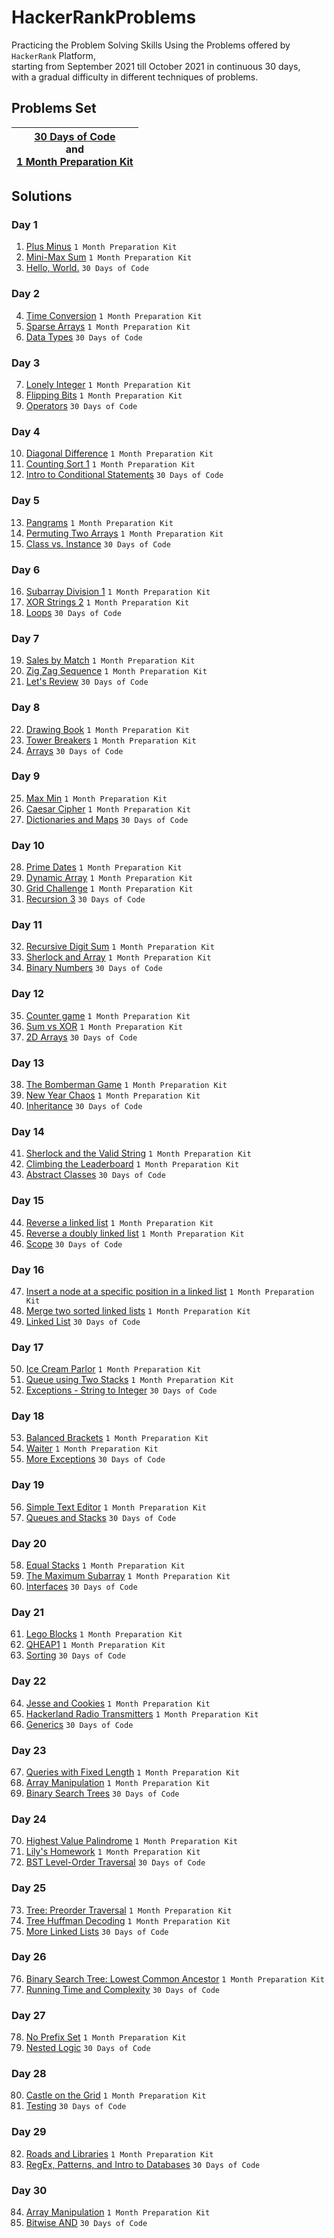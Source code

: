 # HackerRankProblems
Practicing the Problem Solving Skills Using the Problems offered by `HackerRank` Platform,</br>
starting from September 2021 till October 2021 in continuous 30 days,</br>
with a gradual difficulty in different techniques of problems.

## Problems Set
| [30 Days of Code](https://www.hackerrank.com/domains/tutorials/30-days-of-code) </br> and </br> [1 Month Preparation Kit](https://www.hackerrank.com/interview/preparation-kits/one-month-preparation-kit/one-month-week-four/challenges) |
| :----------: |

## Solutions
### Day 1

1. [Plus Minus](1%20Month%20Preparation%20Kit/Week%201/Day%201/Plus%20Minus.cpp) `1 Month Preparation Kit`
2. [Mini-Max Sum](1%20Month%20Preparation%20Kit/Week%201/Day%201/Mini-Max%20Sum.cpp) `1 Month Preparation Kit`
3. [Hello, World.](30%20Days%20of%20Code/First%2010%20Days/Day%201/Hello%20World.java) `30 Days of Code`

### Day 2

4. [Time Conversion](1%20Month%20Preparation%20Kit/Week%201/Day%202/Time%20Conversion.cpp) `1 Month Preparation Kit`
5. [Sparse Arrays](1%20Month%20Preparation%20Kit/Week%201/Day%202/Sparse%20Arrays.cpp) `1 Month Preparation Kit`
6. [Data Types](30%20Days%20of%20Code/First%2010%20Days/Day%202/Data%20Types.java) `30 Days of Code`

### Day 3

7. [Lonely Integer](1%20Month%20Preparation%20Kit/Week%201/Day%203/Lonely%20Integer.cpp) `1 Month Preparation Kit`
8. [Flipping Bits](1%20Month%20Preparation%20Kit/Week%201/Day%203/Flipping%20Bits.cpp) `1 Month Preparation Kit`
9. [Operators](30%20Days%20of%20Code/First%2010%20Days/Day%203/Operators.java) `30 Days of Code`


### Day 4

10. [Diagonal Difference](1%20Month%20Preparation%20Kit/Week%201/Day%204/Diagonal%20Difference.cpp) `1 Month Preparation Kit`
11. [Counting Sort 1](1%20Month%20Preparation%20Kit/Week%201/Day%204/Counting%20Sort%201.cpp) `1 Month Preparation Kit`
12. [Intro to Conditional Statements](30%20Days%20of%20Code/First%2010%20Days/Day%204/Intro%20to%20Conditional%20Statements.java) `30 Days of Code`

### Day 5

13. [Pangrams](1%20Month%20Preparation%20Kit/Week%201/Day%205/Pangrams.cpp) `1 Month Preparation Kit`
14. [Permuting Two Arrays](1%20Month%20Preparation%20Kit/Week%201/Day%205/Permuting%20Two%20Arrays.cpp) `1 Month Preparation Kit`
15. [Class vs. Instance](30%20Days%20of%20Code/First%2010%20Days/Day%205/Class%20vs.%20Instance.java) `30 Days of Code`

### Day 6

16. [Subarray Division 1](1%20Month%20Preparation%20Kit/Week%201/Day%206/Subarray%20Division%201.cpp) `1 Month Preparation Kit`
17. [XOR Strings 2](1%20Month%20Preparation%20Kit/Week%201/Day%206/XOR%20Strings%202.cpp) `1 Month Preparation Kit`
18. [Loops](30%20Days%20of%20Code/First%2010%20Days/Day%206/Loops.java) `30 Days of Code`

### Day 7

19. [Sales by Match](1%20Month%20Preparation%20Kit/Week%202/Day%207/Sales%20by%20Match.cpp) `1 Month Preparation Kit`
20. [Zig Zag Sequence](1%20Month%20Preparation%20Kit/Week%202/Day%207/Zig%20Zag%20Sequence.cpp) `1 Month Preparation Kit`
21. [Let's Review](30%20Days%20of%20Code/First%2010%20Days/Day%207/Let's%20Review.java) `30 Days of Code`

### Day 8

22. [Drawing Book](1%20Month%20Preparation%20Kit/Week%202/Day%208/Drawing%20Book.cpp) `1 Month Preparation Kit`
23. [Tower Breakers](1%20Month%20Preparation%20Kit/Week%202/Day%208/Tower%20Breakers.cpp) `1 Month Preparation Kit`
24. [Arrays](30%20Days%20of%20Code/First%2010%20Days/Day%208/Arrays.java) `30 Days of Code`

### Day 9

25. [Max Min](1%20Month%20Preparation%20Kit/Week%202/Day%209/Max%20Min.cpp) `1 Month Preparation Kit`
26. [Caesar Cipher](1%20Month%20Preparation%20Kit/Week%202/Day%209/Caesar%20Cipher.cpp) `1 Month Preparation Kit`
27. [Dictionaries and Maps](30%20Days%20of%20Code/First%2010%20Days/Day%209/Dictionaries%20and%20Maps.java) `30 Days of Code`

### Day 10

28. [Prime Dates](1%20Month%20Preparation%20Kit/Week%202/Day%2010/Prime%20Dates.cpp) `1 Month Preparation Kit`
29. [Dynamic Array](1%20Month%20Preparation%20Kit/Week%202/Day%2010/Dynamic%20Array.cpp) `1 Month Preparation Kit`
30. [Grid Challenge](1%20Month%20Preparation%20Kit/Week%202/Day%2010/Grid%20Challenge.cpp) `1 Month Preparation Kit`
31. [Recursion 3](30%20Days%20of%20Code/First%2010%20Days/Day%2010/Recursion%203.java) `30 Days of Code`

### Day 11

32. [Recursive Digit Sum](1%20Month%20Preparation%20Kit/Week%202/Day%2011/Recursive%20Digit%20Sum.cpp) `1 Month Preparation Kit`
33. [Sherlock and Array](1%20Month%20Preparation%20Kit/Week%202/Day%2011/Sherlock%20and%20Array.cpp) `1 Month Preparation Kit`
34. [Binary Numbers](30%20Days%20of%20Code/Second%2010%20Days/Day%2011/Binary%20Numbers.java) `30 Days of Code`

### Day 12

35. [Counter game](1%20Month%20Preparation%20Kit/Week%202/Day%2012/Counter%20game.cpp) `1 Month Preparation Kit`
36. [Sum vs XOR](1%20Month%20Preparation%20Kit/Week%202/Day%2012/Sum%20vs%20XOR.cpp) `1 Month Preparation Kit`
37. [2D Arrays](30%20Days%20of%20Code/Second%2010%20Days/Day%2012/2D%20Arrays.java) `30 Days of Code`

### Day 13

38. [The Bomberman Game](1%20Month%20Preparation%20Kit/Week%203/Day%2013/The%20Bomberman%20Game.cpp) `1 Month Preparation Kit`
39. [New Year Chaos](1%20Month%20Preparation%20Kit/Week%203/Day%2013/New%20Year%20Chaos.cpp) `1 Month Preparation Kit`
40. [Inheritance](30%20Days%20of%20Code/Second%2010%20Days/Day%2013/Inheritance.java) `30 Days of Code`

### Day 14

41. [Sherlock and the Valid String](1%20Month%20Preparation%20Kit/Week%203/Day%2014/Sherlock%20and%20the%20Valid%20String.cpp) `1 Month Preparation Kit`
42. [Climbing the Leaderboard](1%20Month%20Preparation%20Kit/Week%203/Day%2014/Climbing%20the%20Leaderboard.cpp) `1 Month Preparation Kit`
43. [Abstract Classes](30%20Days%20of%20Code/Second%2010%20Days/Day%2014/Abstract%20Classes.java) `30 Days of Code`

### Day 15

44. [Reverse a linked list](1%20Month%20Preparation%20Kit/Week%203/Day%2015/Reverse%20a%20linked%20list.cpp) `1 Month Preparation Kit`
45. [Reverse a doubly linked list](1%20Month%20Preparation%20Kit/Week%203/Day%2015/Reverse%20a%20doubly%20linked%20list.cpp) `1 Month Preparation Kit`
46. [Scope](30%20Days%20of%20Code/Second%2010%20Days/Day%2015/Scope.java) `30 Days of Code`

### Day 16
47. [Insert a node at a specific position in a linked list](1%20Month%20Preparation%20Kit/Week%203/Day%2016/Insert%20a%20node%20at%20a%20specific%20position%20in%20a%20linked%20list.cpp) `1 Month Preparation Kit`
48. [Merge two sorted linked lists](1%20Month%20Preparation%20Kit/Week%203/Day%2016/Merge%20two%20sorted%20linked%20lists.cpp) `1 Month Preparation Kit`
49. [Linked List](30%20Days%20of%20Code/Second%2010%20Days/Day%2016/Linked%20List.java) `30 Days of Code`

### Day 17

50. [Ice Cream Parlor](1%20Month%20Preparation%20Kit/Week%203/Day%2017/Ice%20Cream%20Parlor.cpp) `1 Month Preparation Kit`
51. [Queue using Two Stacks](1%20Month%20Preparation%20Kit/Week%203/Day%2017/Queue%20using%20Two%20Stacks.cpp) `1 Month Preparation Kit`
52. [Exceptions - String to Integer](30%20Days%20of%20Code/Second%2010%20Days/Day%2017/Exceptions%20-%20String%20to%20Integer.java) `30 Days of Code`

### Day 18

53. [Balanced Brackets](1%20Month%20Preparation%20Kit/Week%203/Day%2018/Balanced%20Brackets.cpp) `1 Month Preparation Kit`
54. [Waiter](1%20Month%20Preparation%20Kit/Week%203/Day%2018/Waiter.cpp) `1 Month Preparation Kit`
55. [More Exceptions](30%20Days%20of%20Code/Second%2010%20Days/Day%2018/More%20Exceptions.java) `30 Days of Code`

### Day 19

56. [Simple Text Editor](1%20Month%20Preparation%20Kit/Week%203/Day%2019/Simple%20Text%20Editor.cpp) `1 Month Preparation Kit`
57. [Queues and Stacks](30%20Days%20of%20Code/Second%2010%20Days/Day%2019/Queues%20and%20Stacks.java) `30 Days of Code`

### Day 20

58. [Equal Stacks](1%20Month%20Preparation%20Kit/Week%204/Day%2020/Equal%20Stacks.cpp) `1 Month Preparation Kit`
59. [The Maximum Subarray](1%20Month%20Preparation%20Kit/Week%204/Day%2020/The%20Maximum%20Subarray.cpp) `1 Month Preparation Kit`
60. [Interfaces](30%20Days%20of%20Code/Second%2010%20Days/Day%2020/Interfaces.java) `30 Days of Code`

### Day 21

61. [Lego Blocks](1%20Month%20Preparation%20Kit/Week%204/Day%2021/Lego%20Blocks.cpp) `1 Month Preparation Kit`
62. [QHEAP1](1%20Month%20Preparation%20Kit/Week%204/Day%2021/QHEAP1.cpp) `1 Month Preparation Kit`
63. [Sorting](30%20Days%20of%20Code/Third%2010%20Days/Day%2021/Sorting.java) `30 Days of Code`

### Day 22

64. [Jesse and Cookies](1%20Month%20Preparation%20Kit/Week%204/Day%2022/Jesse%20and%20Cookies.cpp) `1 Month Preparation Kit`
65. [Hackerland Radio Transmitters](1%20Month%20Preparation%20Kit/Week%204/Day%2022/Hackerland%20Radio%20Transmitters.cpp) `1 Month Preparation Kit`
66. [Generics](30%20Days%20of%20Code/Third%2010%20Days/Day%2022/Generics.java) `30 Days of Code`

### Day 23

67. [Queries with Fixed Length](1%20Month%20Preparation%20Kit/Week%204/Day%2023/Queries%20with%20Fixed%20Length.cpp) `1 Month Preparation Kit`
68. [Array Manipulation](1%20Month%20Preparation%20Kit/Week%204/Day%2023/Array%20Manipulation.cpp) `1 Month Preparation Kit`
69. [Binary Search Trees](30%20Days%20of%20Code/Third%2010%20Days/Day%2023/Binary%20Search%20Trees.java) `30 Days of Code`


### Day 24

70. [Highest Value Palindrome](1%20Month%20Preparation%20Kit/Week%204/Day%2024/Highest%20Value%20Palindrome.cpp) `1 Month Preparation Kit`
71. [Lily's Homework](1%20Month%20Preparation%20Kit/Week%204/Day%2024/Lily's%20Homework.java) `1 Month Preparation Kit`
72. [BST Level-Order Traversal](30%20Days%20of%20Code/Third%2010%20Days/Day%2024/BST%20Level-Order%20Traversal.java) `30 Days of Code`

### Day 25

73. [Tree: Preorder Traversal](1%20Month%20Preparation%20Kit/Week%204/Day%2025/Tree-%20Preorder%20Traversal.java) `1 Month Preparation Kit`
74. [Tree Huffman Decoding](1%20Month%20Preparation%20Kit/Week%204/Day%2025/Tree%20Huffman%20Decoding.java) `1 Month Preparation Kit`
75. [More Linked Lists](30%20Days%20of%20Code/Third%2010%20Days/Day%2025/More%20Linked%20Lists.java) `30 Days of Code`

### Day 26

76. [Binary Search Tree: Lowest Common Ancestor](1%20Month%20Preparation%20Kit/Week%204/Day%2026/Binary%20Search%20Tree-%20Lowest%20Common%20Ancestor.cpp) `1 Month Preparation Kit`
77. [Running Time and Complexity](30%20Days%20of%20Code/Third%2010%20Days/Day%2026/Running%20Time%20and%20Complexity.java) `30 Days of Code`

### Day 27

78. [No Prefix Set](1%20Month%20Preparation%20Kit/Week%204/Day%2027/No%20Prefix%20Set.java) `1 Month Preparation Kit`
79. [Nested Logic](30%20Days%20of%20Code/Third%2010%20Days/Day%2027/Nested%20Logic.java) `30 Days of Code`

### Day 28

80. [Castle on the Grid](1%20Month%20Preparation%20Kit/Week%204/Day%2028/Castle%20on%20the%20Grid.java) `1 Month Preparation Kit`
81. [Testing](30%20Days%20of%20Code/Third%2010%20Days/Day%2028/Testing.java) `30 Days of Code`

### Day 29

82. [Roads and Libraries](1%20Month%20Preparation%20Kit/Week%204/Day%2029/Roads%20and%20Libraries.cpp) `1 Month Preparation Kit`
83. [RegEx, Patterns, and Intro to Databases](30%20Days%20of%20Code/Third%2010%20Days/Day%2029/RegEx,%20Patterns,%20and%20Intro%20to%20Databases.java) `30 Days of Code`

### Day 30

84. [Array Manipulation](1%20Month%20Preparation%20Kit/Week%204/Day%2030/Array%20Manipulation.cpp) `1 Month Preparation Kit`
85. [Bitwise AND](30%20Days%20of%20Code/Third%2010%20Days/Day%2030/Bitwise%20AND.java) `30 Days of Code`
